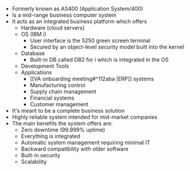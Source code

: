 - Formerly known as AS400 (Application System/400)
- Is a mid-range business computer system
- It acts as an integrated business platform which offers
	-  Hardware (cloud servers)
	- OS (IBM i)
		- User interface is the 5250 green screen terminal
		- Secured by an object-level security model built into the kernel
	- Database 
		- Built-in DB called DB2 for i which is integrated in the OS
	- Development Tools
	- Applications
		- [[VA onboarding meeting#^112aba |ERP]] systems
		- Manufacturing control
		- Supply chain management
		- Financial systems
		- Customer management
- It's meant to be a complete business solution
- Highly reliable system intended for mid-market companies
- The main benefits the system offers are:
	- Zero downtime (99.999% uptime)
	- Everything is integrated
	- Automatic system management requiring minimal IT
	- Backward compatibility with older software
	- Built-in security
	- Scalability